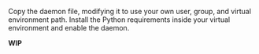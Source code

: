 Copy the daemon file, modifying it to use your own user, group, and virtual environment path.
Install the Python requirements inside your virtual environment and enable the daemon.

**WIP**
